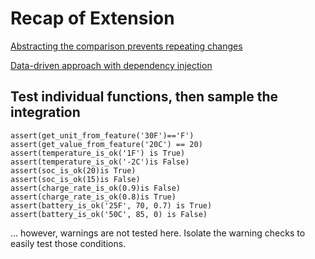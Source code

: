 # Recap of Extension

[Abstracting the comparison prevents repeating changes](https://github.com/clean-code-craft-tcq-3/simple-monitor-in-py-bipin-raju-007/blob/d8e91d020b1bc760fd993aa55f6b27090ed14af0/battery_vitals.py)

[Data-driven approach with dependency injection](https://github.com/clean-code-craft-tcq-3/simple-monitor-in-cpp-YogeshGovindaraju/blob/b6a8a9fd1eccd7844abf7724b71f30e117cb6aaf/ChargeRateManager.h)

## Test individual functions, then sample the integration

    assert(get_unit_from_feature('30F')=='F')
    assert(get_value_from_feature('20C') == 20)
    assert(temperature_is_ok('1F') is True)
    assert(temperature_is_ok('-2C')is False)
    assert(soc_is_ok(20)is True)
    assert(soc_is_ok(15)is False)
    assert(charge_rate_is_ok(0.9)is False)
    assert(charge_rate_is_ok(0.8)is True)
    assert(battery_is_ok('25F', 70, 0.7) is True)
    assert(battery_is_ok('50C', 85, 0) is False)

... however, warnings are not tested here. Isolate the warning checks to easily test those conditions.
